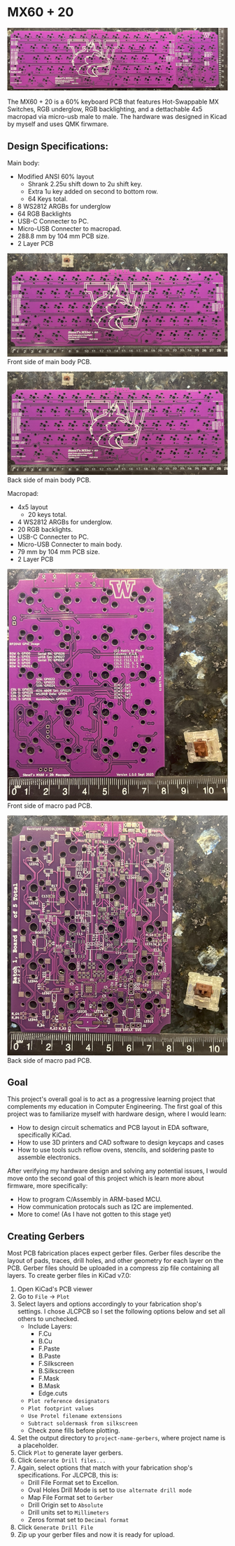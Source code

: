 # MX60 + 20

![./media/whole_kb_pcb.jpg](./media/whole_kb_pcb.jpg)

The MX60 + 20 is a 60% keyboard PCB that features Hot-Swappable MX Switches, RGB underglow, RGB backlighting, and a dettachable 4x5 macropad via micro-usb male to male. The hardware was designed in Kicad by myself and uses QMK firwmare.

## Design Specifications:
Main body:
- Modified ANSI 60% layout
    - Shrank 2.25u shift down to 2u shift key.
    - Extra 1u key added on second to bottom row.
    - 64 Keys total.
- 8 WS2812 ARGBs for underglow
- 64 RGB Backlights
- USB-C Connecter to PC.
- Micro-USB Connecter to macropad.
- 288.8 mm by 104 mm PCB size.
- 2 Layer PCB

![./media/front_main_pcb.jpg](./media/front_main_pcb.jpg)
Front side of main body PCB.

![./media/back_main_pcb.jpg](./media/front_main_pcb.jpg)
Back side of main body PCB.

Macropad:
- 4x5 layout
    - 20 keys total.
- 4 WS2812 ARGBs for underglow.
- 20 RGB backlights.
- USB-C Connecter to PC.
- Micro-USB Connecter to main body.
- 79 mm by 104 mm PCB size.
- 2 Layer PCB

![./media/front_pad_pcb.jpg](./media/front_pad_pcb.jpg)
Front side of macro pad PCB.

![./media/back_pad_pcb.jpg](./media/back_pad_pcb.jpg)
Back side of macro pad PCB.

## Goal
This project's overall goal is to act as a progressive learning project that complements my education in Computer Engineering. The first goal of this project was to familiarize myself with hardware design, where I would learn: 
- How to design circuit schematics and PCB layout in EDA software, specifically KiCad.
- How to use 3D printers and CAD software to design keycaps and cases
- How to use tools such reflow ovens, stencils, and soldering paste to assemble electronics.

<p>After verifying my hardware design and solving any potential issues, I would move onto the second goal of this project which is learn more about firmware, more specifically:</p>

- How to program C/Assembly in ARM-based MCU.
- How communication protocals such as I2C are implemented.
- More to come! (As I have not gotten to this stage yet)

## Creating Gerbers
Most PCB fabrication places expect gerber files. Gerber files describe the layout of pads, traces, drill holes, and other geometry for each layer on the PCB. Gerber files should be uploaded in a compress zip file containing all layers. To create gerber files in KiCad v7.0:

1. Open KiCad's PCB viewer
2. Go to `File` -> `Plot`
3. Select layers and options accordingly to your fabrication shop's settings. I chose JLCPCB so I set the following options below and set all others to unchecked.
    * Include Layers:
        * F.Cu
        * B.Cu
        * F.Paste
        * B.Paste
        * F.Silkscreen
        * B.Silkscreen
        * F.Mask
        * B.Mask
        * Edge.cuts
    * `Plot reference designators`
    * `Plot footprint values`
    * `Use Protel filename extensions`
    * `Subtract soldermask from silkscreen`
    * Check zone fills before plotting.
4. Set the output directory to `project-name-gerbers`, where project name is a placeholder.
5. Click `Plot` to generate layer gerbers.
6. Click `Generate Drill files...`
7. Again, select options that match with your fabrication shop's specifications. For JLCPCB, this is:
    * Drill File Format set to Excellon.
    * Oval Holes Drill Mode is set to `Use alternate drill mode`
    * Map File Format set to `Gerber`
    * Drill Origin set to `Absolute`
    * Drill units set to `Millimeters`
    * Zeros format set to `Decimal format`
8. Click `Generate Drill File`
9. Zip up your gerber files and now it is ready for upload.